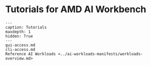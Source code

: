 <!--
Copyright © Advanced Micro Devices, Inc., or its affiliates.

SPDX-License-Identifier: MIT
-->

# Tutorials for AMD AI Workbench

```{toctree}
---
caption: Tutorials
maxdepth: 1
hidden: True
---
gui-access.md
cli-access.md
Reference AI Workloads <../ai-workloads-manifests/workloads-overview.md>
```
